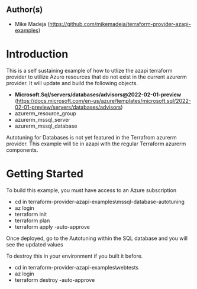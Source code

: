 ## Author(s)
- Mike Madeja (https://github.com/mikemadeja/terraform-provider-azapi-examples)

# Introduction 
This is a self sustaining example of how to utlize the azapi terraform provider to utilize Azure resources that do not exist in the current azurerm provider. It will update and build the following objects.
- **Microsoft.Sql/servers/databases/advisors@2022-02-01-preview** (https://docs.microsoft.com/en-us/azure/templates/microsoft.sql/2022-02-01-preview/servers/databases/advisors)
- azurerm_resource_group
- azurerm_mssql_server
- azurerm_mssql_database

Autotuning for Databases is not yet featured in the Terrafrom azurerm provider.
This example will tie in azapi with the regular Terraform azurerm components.

# Getting Started
To build this example, you must have access to an Azure subscription
- cd in terraform-provider-azapi-examples\mssql-database-autotuning
- az login
- terraform init
- terraform plan
- terraform apply -auto-approve 

Once deployed, go to the Autotuning within the SQL database and you will see the updated values

To destroy this in your environment if you built it before.
- cd in terraform-provider-azapi-examples\webtests
- az login
- terraform destroy -auto-approve
